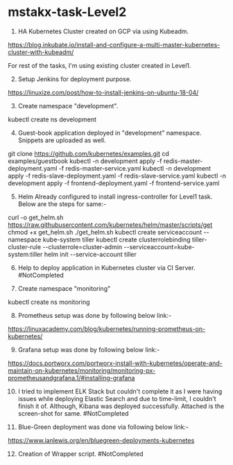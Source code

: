 # mstakx-task-Level2

1. HA Kubernetes Cluster created on GCP via using Kubeadm. 

https://blog.inkubate.io/install-and-configure-a-multi-master-kubernetes-cluster-with-kubeadm/

For rest of the tasks, I'm using existing cluster created in Level1.

2. Setup Jenkins for deployment purpose.

https://linuxize.com/post/how-to-install-jenkins-on-ubuntu-18-04/

3. Create namespace "development".  

kubectl create ns development

4. Guest-book application deployed in "development" namespace. Snippets are uploaded as well. 

git clone https://github.com/kubernetes/examples.git
cd examples/guestbook
kubectl -n development apply -f redis-master-deployment.yaml -f redis-master-service.yaml 
kubectl -n development apply -f redis-slave-deployment.yaml -f redis-slave-service.yaml
kubectl -n development apply -f frontend-deployment.yaml -f frontend-service.yaml

5. Helm Already configured to install ingress-controller for Level1 task. Below are the steps for same:-

curl -o get_helm.sh https://raw.githubusercontent.com/kubernetes/helm/master/scripts/get
chmod +x get_helm.sh
./get_helm.sh
kubectl create serviceaccount --namespace kube-system tiller
kubectl create clusterrolebinding tiller-cluster-rule --clusterrole=cluster-admin --serviceaccount=kube-system:tiller
helm init --service-account tiller

6. Help to deploy application in Kubernetes cluster via CI Server. #NotCompleted 

7. Create namespace "monitoring"

kubectl create ns monitoring

8. Prometheus setup was done by following below link:-

https://linuxacademy.com/blog/kubernetes/running-prometheus-on-kubernetes/

9. Grafana setup was done by following below link:-

https://docs.portworx.com/portworx-install-with-kubernetes/operate-and-maintain-on-kubernetes/monitoring/monitoring-px-prometheusandgrafana.1/#installing-grafana

10. I tried to implement ELK Stack but couldn't complete it as I were having issues while deploying Elastic Search and due to time-limit, I couldn't finish it of. Although, Kibana was deployed successfully. Attached is the screen-shot for same. #NotCompleted 

11. Blue-Green deployment was done via following below link:-

https://www.ianlewis.org/en/bluegreen-deployments-kubernetes

12. Creation of Wrapper script. #NotCompleted 




